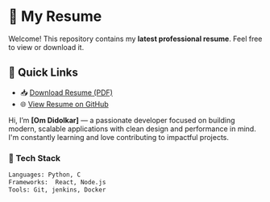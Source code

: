 # 📄 My Resume

Welcome! This repository contains my **latest professional resume**. Feel free to view or download it.

## 🔗 Quick Links

- 📥 [Download Resume (PDF)](./OmSalilDidolkar_22CE1093.pdf)
- 🌐 [View Resume on GitHub](https://OmDidolkar564.github.io/resume/OmSalilDidolkar_22CE1093.pdf)

Hi, I’m **[Om Didolkar]** — a passionate developer focused on building modern, scalable applications with clean design and performance in mind. I'm constantly learning and love contributing to impactful projects.

### 🧰 Tech Stack
```bash
Languages: Python, C 
Frameworks:  React, Node.js  
Tools: Git, jenkins, Docker
